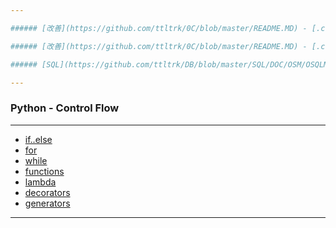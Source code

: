 ```yaml
---

###### [改善](https://github.com/ttltrk/0C/blob/master/README.MD) - [.co.](https://github.com/ttltrk/PRG/blob/master/CODING.MD) - [manuals](https://github.com/ttltrk/PRG/blob/master/MAN.MD) - [most used manuals](https://github.com/ttltrk/PRG/blob/master/MUM.MD)

###### [改善](https://github.com/ttltrk/0C/blob/master/README.MD) - [.co.](https://github.com/ttltrk/PRG/blob/master/CODING.MD) - [manuals](https://github.com/ttltrk/PRG/blob/master/MAN.MD) - [basic manuals](https://github.com/ttltrk/PRG/blob/master/MANUALS.MD) - [Scripts](https://github.com/ttltrk/PRG/blob/master/PY/DOC/SC/SC.MD) - [Python](https://github.com/ttltrk/PRG/blob/master/PY/DOC/PY/PY.MD) - [own manuals](https://github.com/ttltrk/PRG/blob/master/PY/DOC/PY/MAN/MAN.MD) - [PYF](https://github.com/ttltrk/PRG/blob/master/PY/DOC/PYF/PYF.MD)

###### [SQL](https://github.com/ttltrk/DB/blob/master/SQL/DOC/OSM/OSQLM/SQLM/SQLM.MD#^) - [SS](https://github.com/ttltrk/ELSE/blob/master/SHELL/OSSM/SSCR/SSCR.MD)

---
```


<h3 id='^'>Python - Control Flow</h3>

---

* [if..else](https://github.com/ttltrk/PRG/blob/master/PY/DOC/PYF/ControlFlow/IFELSE/IFELSE.MD)
* [for](https://github.com/ttltrk/PRG/blob/master/PY/DOC/PYF/ControlFlow/FOR/FOR.MD)
* [while](https://github.com/ttltrk/PRG/blob/master/PY/DOC/PYF/ControlFlow/WHILE/WHILE.MD)
* [functions](https://github.com/ttltrk/PRG/blob/master/PY/DOC/PYF/ControlFlow/FUNCTIONS/FUNCTIONS.MD)
* <a href='#lambda'>lambda</a>
* <a href='#decorators'>decorators</a>
* <a href='#generators'>generators</a>

---
